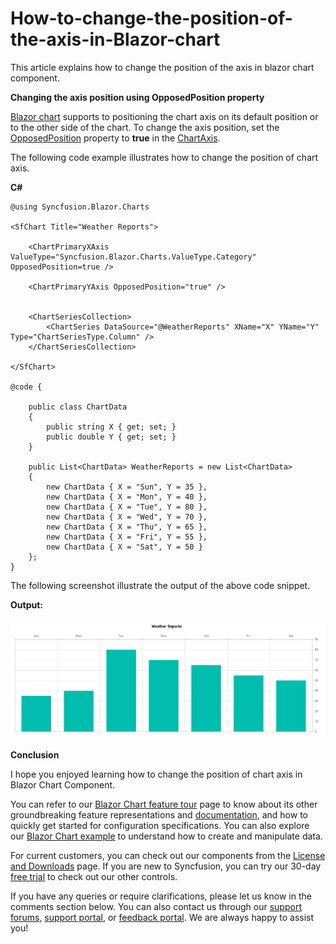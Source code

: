 # How-to-change-the-position-of-the-axis-in-Blazor-chart

This article explains how to change the position of the axis in blazor chart component.

**Changing the axis position using OpposedPosition property**

[Blazor chart](https://www.syncfusion.com/blazor-components/blazor-charts) supports to positioning the chart axis on its default position or to the other side of the chart. To change the axis position, set the [OpposedPosition](https://help.syncfusion.com/cr/blazor/Syncfusion.Blazor.Charts.ChartCommonAxis.html#Syncfusion_Blazor_Charts_ChartCommonAxis_OpposedPosition) property to **true** in the [ChartAxis](https://help.syncfusion.com/cr/blazor/Syncfusion.Blazor.Charts.ChartAxis.html#Syncfusion_Blazor_Charts_ChartAxis__ctor).

The following code example illustrates how to change the position of chart axis.

**C#**

```cshtml
@using Syncfusion.Blazor.Charts

<SfChart Title="Weather Reports">

    <ChartPrimaryXAxis ValueType="Syncfusion.Blazor.Charts.ValueType.Category" OpposedPosition=true />

    <ChartPrimaryYAxis OpposedPosition="true" />
    

    <ChartSeriesCollection>
        <ChartSeries DataSource="@WeatherReports" XName="X" YName="Y" Type="ChartSeriesType.Column" />
    </ChartSeriesCollection>

</SfChart>

@code {

    public class ChartData
    {
        public string X { get; set; }
        public double Y { get; set; }
    }

    public List<ChartData> WeatherReports = new List<ChartData>
    {
        new ChartData { X = "Sun", Y = 35 },
        new ChartData { X = "Mon", Y = 40 },
        new ChartData { X = "Tue", Y = 80 },
        new ChartData { X = "Wed", Y = 70 },
        new ChartData { X = "Thu", Y = 65 },
        new ChartData { X = "Fri", Y = 55 },
        new ChartData { X = "Sat", Y = 50 }
    };
}

```

The following screenshot illustrate the output of the above code snippet.

**Output:**

![](/opposed-axis.png)

**Conclusion**

I hope you enjoyed learning how to change the position of chart axis in Blazor Chart Component.

You can refer to our [Blazor Chart feature tour](https://www.syncfusion.com/blazor-components/blazor-charts) page to know about its other groundbreaking feature representations and [documentation](https://blazor.syncfusion.com/documentation/chart/getting-started), and how to quickly get started for configuration specifications. You can also explore our [Blazor Chart example](https://blazor.syncfusion.com/demos/chart/line?theme=bootstrap5) to understand how to create and manipulate data.

For current customers, you can check out our components from the [License and Downloads](https://www.syncfusion.com/sales/teamlicense) page. If you are new to Syncfusion, you can try our 30-day [free trial](https://www.syncfusion.com/downloads/blazor) to check out our other controls.

If you have any queries or require clarifications, please let us know in the comments section below. You can also contact us through our [support forums](https://www.syncfusion.com/forums), [support portal](https://support.syncfusion.com/create), or [feedback portal](https://www.syncfusion.com/feedback/blazor-components?control=charts). We are always happy to assist you!


